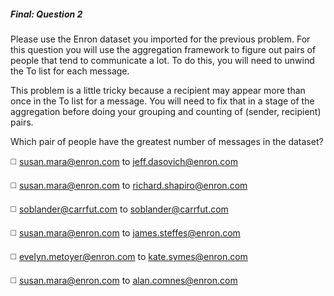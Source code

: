 ##### Final: Question 2

Please use the Enron dataset you imported for the previous problem. For this question you will use the aggregation framework to figure out pairs of people that tend to communicate a lot. To do this, you will need to unwind the To list for each message.

This problem is a little tricky because a recipient may appear more than once in the To list for a message. You will need to fix that in a stage of the aggregation before doing your grouping and counting of (sender, recipient) pairs.

Which pair of people have the greatest number of messages in the dataset?

:white_medium_square: susan.mara@enron.com to jeff.dasovich@enron.com

:white_medium_square: susan.mara@enron.com to richard.shapiro@enron.com

:white_medium_square: soblander@carrfut.com to soblander@carrfut.com

:white_medium_square: susan.mara@enron.com to james.steffes@enron.com

:white_medium_square: evelyn.metoyer@enron.com to kate.symes@enron.com

:white_medium_square: susan.mara@enron.com to alan.comnes@enron.com
